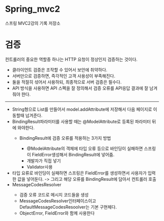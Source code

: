 # Spring_mvc2
스프링 MVC2강의 기록 저장소

# 검증
컨트롤러의 중요한 역할중 하나는 HTTP 요청이 정상인지 검증하는 것이다.

- 클라이언트 검증은 조작할 수 있어서 보안에 취약하다.
- 서버만으로 검증하면, 즉각적인 고객 사용성이 부족해진다.
- 둘을 적절히 섞어서 사용하되, 최종적으로 서버 검증은 필수다.
- API 방식을 사용하면 API 스펙을 잘 정의해서 검증 오류를 API응답 결과에 잘 남겨줘야 한다.
<hr>
<ul>
  <li>String형으로 List를 만들어서 model.addAttribute에 저장해서 다음 페이지로 이동할때 넘겨준다.</li>
  <li>BindingResult파라미터를 사용할 때는 @ModelAttribute로 등록된 파라미터 뒤에 와야한다.</li>
    <ul>
      <li>BindingResult에 검증 오류를 적용하는 3가지 방법</li>
      <ul>
        <li>@ModelAttribute의 객체에 타입 오류 등으로 바인딩이 실패하면 스프링이 FieldError생성해서 BindingResult에 넣어줌.</li>  
        <li>개발자가 직접 넣기</li>
        <li>Validator사용</li>
      </ul>
    </ul>
  <li>타입 요류로 바인딩이 실패하면 스프링은 FieldError를 생성하면서 사용자가 입력한 값을 넣어둔다. -> 그리고 해당 오류를 BindingResult에 담아서 컨트롤러 호출</li>
  <li>MessageCodesResolver</li>
  <ul>
    <li>검증 오류 코드로 메시지 코드들을 생성</li>
    <li>MessageCodesResolver인터페이스이고 DefaultMessageCodesResoolver는 기본 구현체다.</li>
    <li>ObjectError, FieldError와 함께 사용한다</li>
  </ul>
</ul>
       

